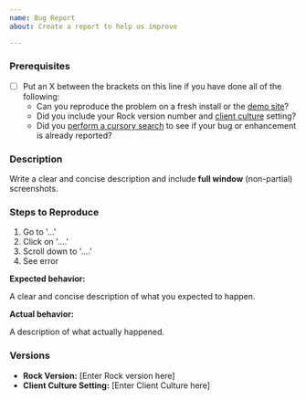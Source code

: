 ```yaml
---
name: Bug Report
about: Create a report to help us improve

---
```


<!--

Found a security bug? DO NOT file an issue. Email info@sparkdevnetwork.org and we'll be in touch shortly.

Before completing your first issue we highly recommend reading this post https://www.snoyman.com/blog/2017/10/effective-ways-help-from-maintainers
-->

### Prerequisites
* [ ] Put an X between the brackets on this line if you have done all of the following:
    * Can you reproduce the problem on a fresh install or the [demo site](http://rock.rocksolidchurchdemo.com/)?
    * Did you include your Rock version number and [client culture](https://github.com/SparkDevNetwork/Rock/wiki/Environment-and-Diagnostics-Information) setting?
    * Did you [perform a cursory search](https://github.com/issues?q=is%3Aissue+user%3ASparkDevNetwork+-repo%3ASparkDevNetwork%2FSlack) to see if your bug or enhancement is already reported?

### Description

Write a clear and concise description and include **full window** (non-partial) screenshots.

### Steps to Reproduce

1. Go to '...'
2. Click on '....'
3. Scroll down to '....'
4. See error

**Expected behavior:**

A clear and concise description of what you expected to happen.

**Actual behavior:**

A description of what actually happened.

### Versions

* **Rock Version:** [Enter Rock version here]
* **Client Culture Setting:** [Enter Client Culture here]
